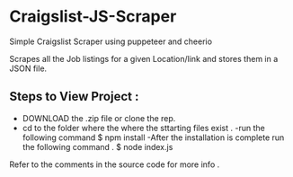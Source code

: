 # Craigslist-JS-Scraper
Simple Craigslist Scraper using puppeteer and cheerio

Scrapes all the Job listings for a given Location/link and stores them in a JSON file.

## Steps to View Project :

- DOWNLOAD the .zip file or clone the rep.
- cd to the folder where the where the sttarting files exist .
-run the following command
    $ npm install
-After the installation is complete run the following command .
    $ node index.js


Refer to the comments in the source code for more info . 
